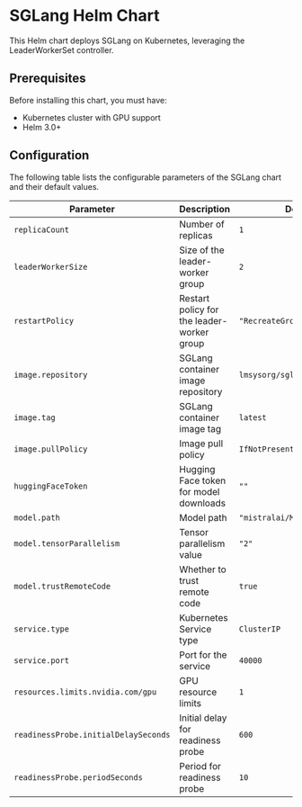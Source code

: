 # SGLang Helm Chart

This Helm chart deploys SGLang on Kubernetes, leveraging the LeaderWorkerSet controller.

## Prerequisites

Before installing this chart, you must have:

- Kubernetes cluster with GPU support
- Helm 3.0+

## Configuration

The following table lists the configurable parameters of the SGLang chart and their default values.

| Parameter                           | Description                                        | Default                        |
|-------------------------------------|----------------------------------------------------|--------------------------------|
| `replicaCount`                      | Number of replicas                                 | `1`                            |
| `leaderWorkerSize`                  | Size of the leader-worker group                    | `2`                            |
| `restartPolicy`                     | Restart policy for the leader-worker group         | `"RecreateGroupOnPodRestart"`  |
| `image.repository`                  | SGLang container image repository                  | `lmsysorg/sglang`              |
| `image.tag`                         | SGLang container image tag                         | `latest`                       |
| `image.pullPolicy`                  | Image pull policy                                  | `IfNotPresent`                 |
| `huggingFaceToken`                  | Hugging Face token for model downloads             | `""`                           |
| `model.path`                        | Model path                                         | `"mistralai/Mistral-7B-v0.3"`  |
| `model.tensorParallelism`           | Tensor parallelism value                           | `"2"`                          |
| `model.trustRemoteCode`             | Whether to trust remote code                       | `true`                         |
| `service.type`                      | Kubernetes Service type                            | `ClusterIP`                    |
| `service.port`                      | Port for the service                               | `40000`                        |
| `resources.limits.nvidia.com/gpu`   | GPU resource limits                                | `1`                            |
| `readinessProbe.initialDelaySeconds`| Initial delay for readiness probe                  | `600`                          |
| `readinessProbe.periodSeconds`      | Period for readiness probe                         | `10`                           |
